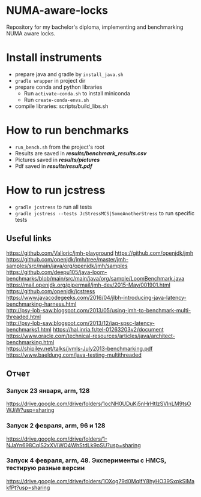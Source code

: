 # NUMA-aware-locks
Repository for my bachelor's diploma, implementing and benchmarking NUMA aware locks.
# Install instruments
* prepare java and gradle by ```install_java.sh``` 
* ```gradle wrapper``` in project dir
* prepare conda and python libraries
  * Run ```activate-conda.sh``` to install miniconda
  * Run ```create-conda-envs.sh``` 
* compile libraries: scripts/build_libs.sh 
# How to run benchmarks
* ```run_bench.sh``` from the project's root
* Results are saved in ***results/benchmark_results.csv***
* Pictures saved in ***results/pictures***
* Pdf saved in ***results/result.pdf***
# How to run jcstress
* ```gradle jcstress``` to run all tests
* ```gradle jcstress --tests JcStressMCS|SomeAnotherStress``` to run specific tests

[comment]: <> (# How to enable perfnorm)

[comment]: <> (* ```sudo sysctl -w kernel.perf_event_paranoid=1```)
## Useful links
https://github.com/Valloric/jmh-playground
https://github.com/openjdk/jmh
https://github.com/openjdk/jmh/tree/master/jmh-samples/src/main/java/org/openjdk/jmh/samples
https://github.com/deepu105/java-loom-benchmarks/blob/main/src/main/java/org/sample/LoomBenchmark.java
https://mail.openjdk.org/pipermail/jmh-dev/2015-May/001901.html
https://github.com/openjdk/jcstress  
https://www.javacodegeeks.com/2016/04/jlbh-introducing-java-latency-benchmarking-harness.html  
http://psy-lob-saw.blogspot.com/2013/05/using-jmh-to-benchmark-multi-threaded.html  
http://psy-lob-saw.blogspot.com/2013/12/jaq-spsc-latency-benchmarks1.html
https://hal.inria.fr/tel-01263203v2/document  
https://www.oracle.com/technical-resources/articles/java/architect-benchmarking.html  
https://shipilev.net/talks/jvmls-July2013-benchmarking.pdf  
https://www.baeldung.com/java-testing-multithreaded
## Отчет
### Запуск 23 января, arm, 128
https://drive.google.com/drive/folders/1ocNH0UDuKj5nHrHtIzSVInLM9tsOWJiW?usp=sharing
### Запуск 2 февраля, arm, 96 и 128
https://drive.google.com/drive/folders/1-NJaYn698CqlS2xXVIWO4WhStdLk9oSU?usp=sharing
### Запуск 4 февраля, arm, 48. Эксперименты с HMCS, тестирую разные версии
https://drive.google.com/drive/folders/1OXog79d0MqIfY8hyHO39SxpkSlMakfPt?usp=sharing


